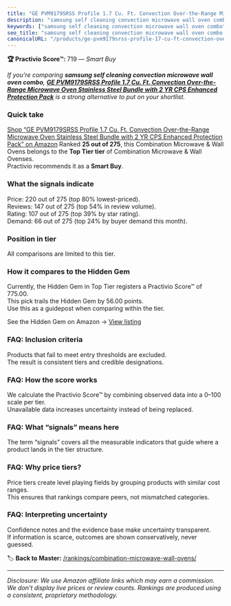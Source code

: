 ```yaml
---
title: "GE PVM9179SRSS Profile 1.7 Cu. Ft. Convection Over-the-Range Microwave Oven Stainless Steel Bundle with 2 YR CPS Enhanced Protection Pack"
description: "samsung self cleaning convection microwave wall oven combo: Data-driven within Top Tier ranking using the Practivio Score™. Positioned by quality, value, deman…"
keywords: ["samsung self cleaning convection microwave wall oven combo"]
seo_title: "samsung self cleaning convection microwave wall oven combo — Smart Buy Top Tier (2025)"
canonicalURL: "/products/ge-pvm9179srss-profile-17-cu-ft-convection-over-the-range-microwave-oven-stainless-steel-bundle-with-2-yr-cps-enhanced-protection-pack-B0B8F4S2X4/"
---
```


**🏆 Practivio Score™:** 719 — _Smart Buy_


*If you're comparing **samsung self cleaning convection microwave wall oven combo**, **[GE PVM9179SRSS Profile 1.7 Cu. Ft. Convection Over-the-Range Microwave Oven Stainless Steel Bundle with 2 YR CPS Enhanced Protection Pack](https://www.amazon.com/dp/B0B8F4S2X4?tag=practivio-20)** is a strong alternative to put on your shortlist.*
### Quick take
[Shop “GE PVM9179SRSS Profile 1.7 Cu. Ft. Convection Over-the-Range Microwave Oven Stainless Steel Bundle with 2 YR CPS Enhanced Protection Pack” on Amazon](https://www.amazon.com/dp/B0B8F4S2X4?tag=practivio-20)
Ranked **25 out of 275**, this Combination Microwave & Wall Ovens belongs to the **Top Tier tier** of Combination Microwave & Wall Ovenses.  
Practivio recommends it as a **Smart Buy**.

### What the signals indicate
Price: 220 out of 275 (top 80% lowest-priced).  
Reviews: 147 out of 275 (top 54% in review volume).  
Rating: 107 out of 275 (top 39% by star rating).  
Demand: 66 out of 275 (top 24% by buyer demand this month).

### Position in tier
All comparisons are limited to this tier.

### How it compares to the Hidden Gem
Currently, the Hidden Gem in Top Tier registers a Practivio Score™ of 775.00.  
This pick trails the Hidden Gem by 56.00 points.  
Use this as a guidepost when comparing within the tier.  

See the Hidden Gem on Amazon → [View listing](https://www.amazon.com/dp/B081ZS7VSM?tag=practivio-20)

### FAQ: Inclusion criteria
Products that fail to meet entry thresholds are excluded.  
The result is consistent tiers and credible designations.

### FAQ: How the score works
We calculate the Practivio Score™ by combining observed data into a 0–100 scale per tier.  
Unavailable data increases uncertainty instead of being replaced.

### FAQ: What “signals” means here
The term “signals” covers all the measurable indicators that guide where a product lands in the tier structure.

### FAQ: Why price tiers?
Price tiers create level playing fields by grouping products with similar cost ranges.  
This ensures that rankings compare peers, not mismatched categories.

### FAQ: Interpreting uncertainty
Confidence notes and the evidence base make uncertainty transparent.  
If information is scarce, outcomes are shown conservatively, never guessed.


🏷️ **Back to Master:** [/rankings/combination-microwave-wall-ovens/](/rankings/combination-microwave-wall-ovens/)

---
_Disclosure: We use Amazon affiliate links which may earn a commission. We don’t display live prices or review counts. Rankings are produced using a consistent, proprietary methodology._
